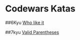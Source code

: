 # Codewars Katas

##6Kyu
[Who like it](https://www.codewars.com/kata/5266876b8f4bf2da9b000362)

##7kyu
[Valid Parentheses ](https://www.codewars.com/kata/6411b91a5e71b915d237332d)
